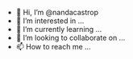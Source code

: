 - 👋 Hi, I’m @nandacastrop
- 👀 I’m interested in ...
- 🌱 I’m currently learning ...
- 💞️ I’m looking to collaborate on ...
- 📫 How to reach me ...

<!---
nandacastrop/nandacastrop is a ✨ special ✨ repository because its `README.md` (this file) appears on your GitHub profile.
You can click the Preview link to take a look at your changes.
--->
